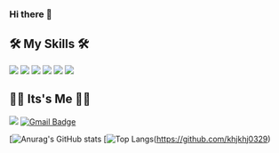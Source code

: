 ### Hi there 👋   


## 🛠 My Skills 🛠
<img src="https://img.shields.io/badge/HTML5-E34F26?style=flat-square&logo=HTML5&logoColor=white"/></a>
<img src="https://img.shields.io/badge/CSS3-1572B6?style=flat-square&logo=CSS3&logoColor=white"/></a> 
<img src="https://img.shields.io/badge/Android Studio-3DDC84?style=flat-square&logo=Android&logoColor=white"/></a>
<img src="https://img.shields.io/badge/Amazon AWS-232F3E?style=flat-square&logo=Amazon%20AWS&logoColor=white"/></a>
<img src="https://img.shields.io/badge/Python-3766AB?style=flat-square&logo=Python&logoColor=white"/></a> 
<img src="https://img.shields.io/badge/Java-007396?style=flat-square&logo=Java&logoColor=white"/></a> 
</p>


## 👧🏻 Its's Me 👧🏻
<a href="https://www.instagram.com/hyojung_yi/"><img src="https://img.shields.io/badge/Instagram-E4405F?style=flat-square&logo=Instagram&logoColor=white&link=https://www.instagram.com/woo0_hooo/"/></a>
[![Gmail Badge](https://img.shields.io/badge/Gmail-d14836?style=flat-square&logo=Gmail&logoColor=white&link=mailto:khjkhj0329@gmail.com)](mailto:khjkhj0329@gmail.com)

[![Anurag's GitHub stats](https://github-readme-stats.vercel.app/api?username=khjkhj0329&&show_icons=true&theme=cobalt)
[![Top Langs](https://github-readme-stats.vercel.app/api/top-langs/?username=khjkhj0329&layout=compact$theme=dracula)(https://github.com/khjkhj0329)
   

